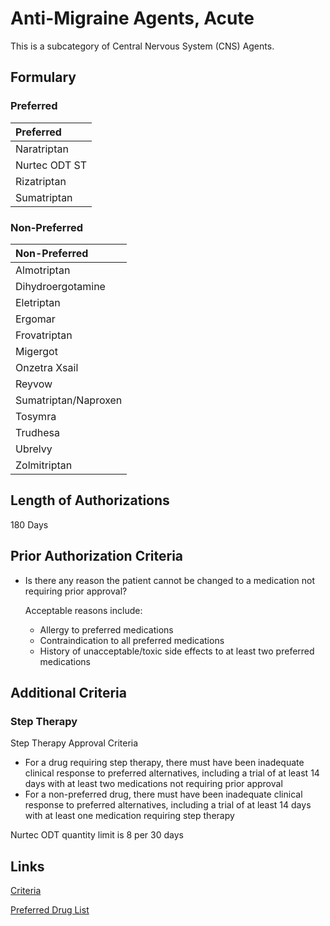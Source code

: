 # Anti-Migraine Agents, Acute

This is a subcategory of Central Nervous System (CNS) Agents.

## Formulary

### Preferred

| Preferred     |
| :------------ |
| Naratriptan   |
| Nurtec ODT ST |
| Rizatriptan   |
| Sumatriptan   |

### Non-Preferred

| Non-Preferred        |
| :------------------- |
| Almotriptan          |
| Dihydroergotamine    |
| Eletriptan           |
| Ergomar              |
| Frovatriptan         |
| Migergot             |
| Onzetra Xsail        |
| Reyvow               |
| Sumatriptan/Naproxen |
| Tosymra              |
| Trudhesa             |
| Ubrelvy              |
| Zolmitriptan         |

## Length of Authorizations

180 Days

## Prior Authorization Criteria

- Is there any reason the patient cannot be changed to a medication not requiring prior approval?

  Acceptable reasons include:

  - Allergy to preferred medications
  - Contraindication to all preferred medications
  - History of unacceptable/toxic side effects to at least two preferred medications

## Additional Criteria

### Step Therapy

Step Therapy Approval Criteria

- For a drug requiring step therapy, there must have been inadequate clinical response to preferred alternatives, including a trial of at least 14 days with at least two medications not requiring prior approval
- For a non-preferred drug, there must have been inadequate clinical response to preferred alternatives, including a trial of at least 14 days with at least one medication requiring step therapy

Nurtec ODT quantity limit is 8 per 30 days

## Links

[Criteria](https://pharmacy.medicaid.ohio.gov/sites/default/files/20221001_UPDL_Criteria_APPROVED.pdf#page=23)

[Preferred Drug List](https://pharmacy.medicaid.ohio.gov/sites/default/files/20221001_UPDL_APPROVED_.pdf#page=13)
